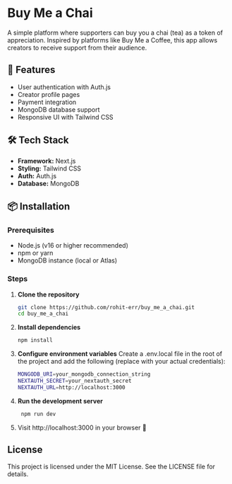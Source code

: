 # Buy Me a Chai

A simple platform where supporters can buy you a chai (tea) as a token of appreciation. Inspired by platforms like Buy Me a Coffee, this app allows creators to receive support from their audience.

## 🚀 Features

- User authentication with Auth.js
- Creator profile pages
- Payment integration
- MongoDB database support
- Responsive UI with Tailwind CSS

## 🛠️ Tech Stack

- **Framework:** Next.js
- **Styling:** Tailwind CSS
- **Auth:** Auth.js
- **Database:** MongoDB

## 📦 Installation

### Prerequisites

- Node.js (v16 or higher recommended)
- npm or yarn
- MongoDB instance (local or Atlas)

### Steps

1. **Clone the repository**
   ```bash
   git clone https://github.com/rohit-err/buy_me_a_chai.git
   cd buy_me_a_chai
   
2. **Install dependencies**
   ```bash
   npm install
3. **Configure environment variables**
  Create a .env.local file in the root of the project and add the following (replace with your actual credentials):
    ```bash
    MONGODB_URI=your_mongodb_connection_string
    NEXTAUTH_SECRET=your_nextauth_secret
    NEXTAUTH_URL=http://localhost:3000
4. **Run the development server**
   ```bash
    npm run dev
5. Visit http://localhost:3000 in your browser 🎉

##  License 
   This project is licensed under the MIT License. See the LICENSE file for details.
  
